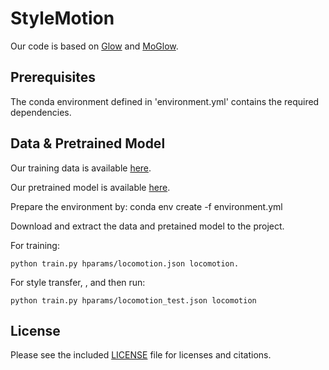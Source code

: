 # StyleMotion

Our code is based on [Glow](https://github.com/chaiyujin/glow-pytorch/) and [MoGlow](https://github.com/simonalexanderson/StyleGestures).

## Prerequisites
The conda environment defined in 'environment.yml' contains the required dependencies.

## Data & Pretrained Model
Our training data is available [here](https://drive.google.com/file/d/1v_lAIvJAsv334k18gAn8a0tn5zSmx3bD/view?usp=sharing).

Our pretrained model is available [here](https://drive.google.com/file/d/1RRp8ylFDSrD_H_4tXHDKFudqA9uMc95v/view?usp=sharing).

Prepare the environment by: conda env create -f environment.yml 

Download and extract the data and pretained model to the project.

For training:
```
python train.py hparams/locomotion.json locomotion.
```
For style transfer, , and then run:
```
python train.py hparams/locomotion_test.json locomotion
```


## License
Please see the included [LICENSE](LICENSE) file for licenses and citations.
